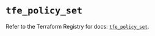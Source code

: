 # `tfe_policy_set`

Refer to the Terraform Registry for docs: [`tfe_policy_set`](https://registry.terraform.io/providers/hashicorp/tfe/0.62.0/docs/resources/policy_set).
